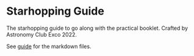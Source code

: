 # Starhopping Guide

The starhopping guide to go along with the practical booklet. Crafted by Astronomy Club Exco 2022.

See [guide]() for the markdown files.
